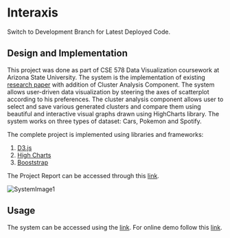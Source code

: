 # Interaxis

Switch to Development Branch for Latest Deployed Code.

## Design and Implementation

This project was done as part of CSE 578 Data Visualization coursework at Arizona State University. 
The system is the implementation of existing [research paper](http://ieeexplore.ieee.org/document/7192671/) with addition of Cluster Analysis Component. The system allows user-driven data visualization by steering the axes of scatterplot according to his preferences.
The cluster analysis component allows user to select and save various generated clusters and compare them using beautiful and 
interactive visual graphs drawn using HighCharts library.
The system works on three types of dataset: Cars, Pokemon and Spotify.

The complete project is implemented using libraries and frameworks:
1. [D3.js](https://d3js.org/)
2. [High Charts](https://www.highcharts.com/)
3. [Booststrap](https://getbootstrap.com/)

The Project Report can be accessed through this [link](https://drive.google.com/open?id=15kcNiUYeeqYGxq_OS2OYGPYt7CCdBEht).

![SystemImage1](https://drive.google.com/uc?export=view&id=1n-4KXUMSX5pROa84XMYR08zhvRJZ_yTu)

## Usage

The system can be accessed using the [link](https://storage.googleapis.com/interaxiscse578/index.html).
For online demo follow this [link](https://www.youtube.com/watch?v=6cm3xBokBLg&t).
